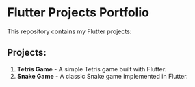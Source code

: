 # Flutter Projects Portfolio

This repository contains my Flutter projects:

## Projects:
1. **Tetris Game** - A simple Tetris game built with Flutter.
2. **Snake Game**  - A classic Snake game implemented in Flutter.

